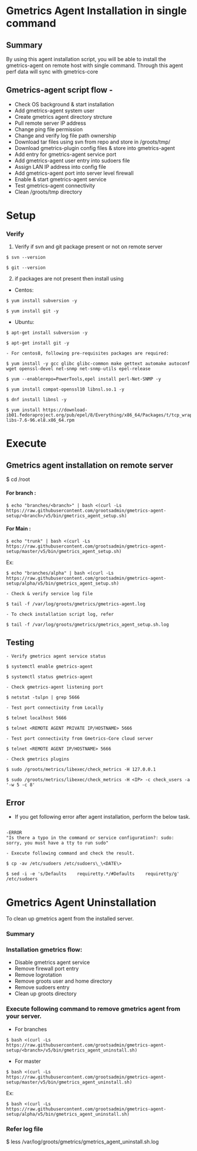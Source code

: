 # Gmetrics Agent Installation in single command

## Summary
By using this agent installation script, you will be able to install the gmetrics-agent on remote host with single command. Through this agent perf data will sync with gmetrics-core

## Gmetrics-agent script flow - 
- Check OS background & start installation
- Add gmetrics-agent system user
- Create gmetrics agent directory strcture
- Pull remote server IP address
- Change ping file permission
- Change and verify log file path ownership
- Download tar files using svn from repo and store in /groots/tmp/
- Download gmetrics-plugin config files & store into gmetrics-agent 
- Add entry for gmetrics-agent service port 
- Add gmetrics-agent user entry into sudoers file
- Assign LAN IP address into config file
- Add gmetrics-agent port into server level firewall
- Enable & start gmetrics-agent service
- Test gmetrics-agent connectivity
- Clean /groots/tmp directory

# Setup
### Verify

1. Verify if svn and git package present or not on remote server
```
$ svn --version 

$ git --version 
```
2. if packages are not present then install using 


- Centos:
```
$ yum install subversion -y  

$ yum install git -y 
```

- Ubuntu:
```
$ apt-get install subversion -y 

$ apt-get install git -y
```

```
- For centos8, following pre-requisites packages are required: 

$ yum install -y gcc glibc glibc-common make gettext automake autoconf wget openssl-devel net-snmp net-snmp-utils epel-release

$ yum --enablerepo=PowerTools,epel install perl-Net-SNMP -y

$ yum install compat-openssl10 libnsl.so.1 -y

$ dnf install libnsl -y

$ yum install https://download-ib01.fedoraproject.org/pub/epel/8/Everything/x86_64/Packages/t/tcp_wrappers-libs-7.6-96.el8.x86_64.rpm
```

# Execute 
## Gmetrics agent installation on remote server

$ cd /root

#### For branch : 
```
$ echo "branches/<branch>" | bash <(curl -Ls https://raw.githubusercontent.com/grootsadmin/gmetrics-agent-setup/<branch>/v5/bin/gmetrics_agent_setup.sh)
```
#### For Main : 
```
$ echo "trunk" | bash <(curl -Ls https://raw.githubusercontent.com/grootsadmin/gmetrics-agent-setup/master/v5/bin/gmetrics_agent_setup.sh)
```

Ex:
 ```
$ echo "branches/alpha" | bash <(curl -Ls https://raw.githubusercontent.com/grootsadmin/gmetrics-agent-setup/alpha/v5/bin/gmetrics_agent_setup.sh)
```
```
- Check & verify service log file

$ tail -f /var/log/groots/gmetrics/gmetrics-agent.log

- To check installation script log, refer

$ tail -f /var/log/groots/gmetrics/gmetrics_agent_setup.sh.log
```
## Testing
```
- Verify gmetrics agent service status

$ systemctl enable gmetrics-agent

$ systemctl status gmetrics-agent

- Check gmetrics-agent listening port 

$ netstat -tulpn | grep 5666

- Test port connectivity from Locally

$ telnet localhost 5666

$ telnet <REMOTE AGENT PRIVATE IP/HOSTNAME> 5666

- Test port connectivity from Gmetrics-Core cloud server

$ telnet <REMOTE AGENT IP/HOSTNAME> 5666

- Check gmetrics plugins

$ sudo /groots/metrics/libexec/check_metrics -H 127.0.0.1

$ sudo /groots/metrics/libexec/check_metrics -H <IP> -c check_users -a '-w 5 -c 8'
```

## Error
- If you get following error after agent installation, perform the below task.
```

-ERROR 
"Is there a typo in the command or service configuration?: sudo: sorry, you must have a tty to run sudo"

- Execute following command and check the result.

$ cp -av /etc/sudoers /etc/sudoers\_\<DATE\>

$ sed -i -e 's/Defaults    requiretty.*/#Defaults    requiretty/g' /etc/sudoers
```
# Gmetrics Agent Uninstallation

To clean up gmetrics agent from the installed server. 

### Summary

### Installation gmetrics flow:
- Disable gmetrics agent service
- Remove firewall port entry
- Remove logrotation 
- Remove groots user and home directory
- Remove sudoers entry
- Clean up groots directory

### Execute following command to remove gmetrics agent from your server.

- For branches
```
$ bash <(curl -Ls https://raw.githubusercontent.com/grootsadmin/gmetrics-agent-setup/<branch>/v5/bin/gmetrics_agent_uninstall.sh)
```
- For master
```
$ bash <(curl -Ls https://raw.githubusercontent.com/grootsadmin/gmetrics-agent-setup/master/v5/bin/gmetrics_agent_uninstall.sh)
```
Ex: 
```
$ bash <(curl -Ls https://raw.githubusercontent.com/grootsadmin/gmetrics-agent-setup/alpha/v5/bin/gmetrics_agent_uninstall.sh)
```

### Refer log file 

$ less /var/log/groots/gmetrics/gmetrics_agent_uninstall.sh.log
